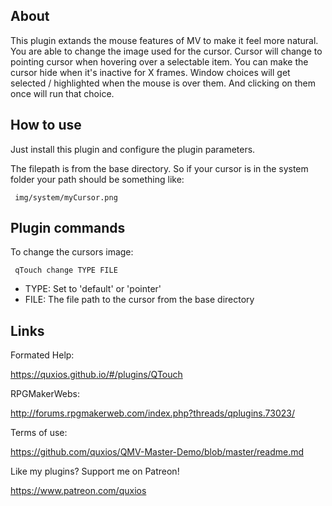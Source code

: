 

## About
This plugin extands the mouse features of MV to make it feel more natural.
You are able to change the image used for the cursor. Cursor will change
to pointing cursor when hovering over a selectable item. You can make
the cursor hide when it's inactive for X frames. Window choices will
get selected / highlighted when the mouse is over them. And clicking on
them once will run that choice.


## How to use
Just install this plugin and configure the plugin parameters.

The filepath is from the base directory. So if your cursor is in the system
folder your path should be something like:
~~~
 img/system/myCursor.png
~~~


## Plugin commands
To change the cursors image:
~~~
 qTouch change TYPE FILE
~~~
- TYPE: Set to 'default' or 'pointer'
- FILE: The file path to the cursor from the base directory


## Links
Formated Help:

 https://quxios.github.io/#/plugins/QTouch

RPGMakerWebs:

 http://forums.rpgmakerweb.com/index.php?threads/qplugins.73023/

Terms of use:

 https://github.com/quxios/QMV-Master-Demo/blob/master/readme.md

Like my plugins? Support me on Patreon!

 https://www.patreon.com/quxios


